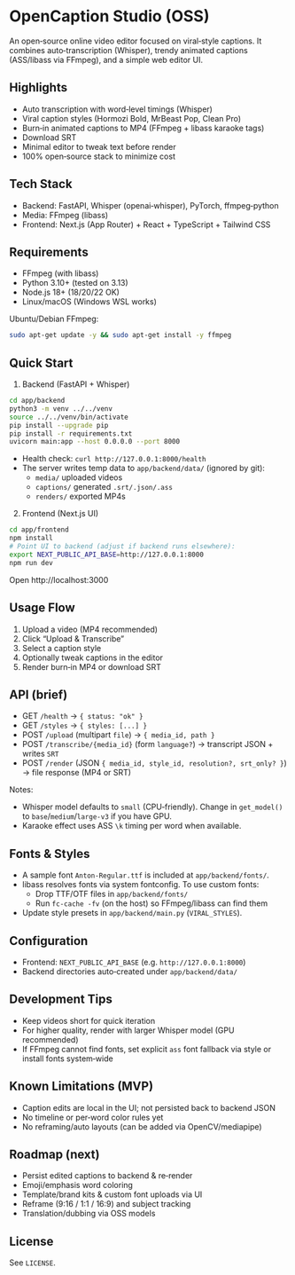 # OpenCaption Studio (OSS)

An open‑source online video editor focused on viral‑style captions. It combines auto‑transcription (Whisper), trendy animated captions (ASS/libass via FFmpeg), and a simple web editor UI.

## Highlights
- Auto transcription with word‑level timings (Whisper)
- Viral caption styles (Hormozi Bold, MrBeast Pop, Clean Pro)
- Burn‑in animated captions to MP4 (FFmpeg + libass karaoke tags)
- Download SRT
- Minimal editor to tweak text before render
- 100% open‑source stack to minimize cost

## Tech Stack
- Backend: FastAPI, Whisper (openai‑whisper), PyTorch, ffmpeg‑python
- Media: FFmpeg (libass)
- Frontend: Next.js (App Router) + React + TypeScript + Tailwind CSS

## Requirements
- FFmpeg (with libass)
- Python 3.10+ (tested on 3.13)
- Node.js 18+ (18/20/22 OK)
- Linux/macOS (Windows WSL works)

Ubuntu/Debian FFmpeg:
```bash
sudo apt-get update -y && sudo apt-get install -y ffmpeg
```

## Quick Start

1) Backend (FastAPI + Whisper)
```bash
cd app/backend
python3 -m venv ../../venv
source ../../venv/bin/activate
pip install --upgrade pip
pip install -r requirements.txt
uvicorn main:app --host 0.0.0.0 --port 8000
```
- Health check: `curl http://127.0.0.1:8000/health`
- The server writes temp data to `app/backend/data/` (ignored by git):
  - `media/` uploaded videos
  - `captions/` generated `.srt/.json/.ass`
  - `renders/` exported MP4s

2) Frontend (Next.js UI)
```bash
cd app/frontend
npm install
# Point UI to backend (adjust if backend runs elsewhere):
export NEXT_PUBLIC_API_BASE=http://127.0.0.1:8000
npm run dev
```
Open http://localhost:3000

## Usage Flow
1. Upload a video (MP4 recommended)
2. Click “Upload & Transcribe”
3. Select a caption style
4. Optionally tweak captions in the editor
5. Render burn‑in MP4 or download SRT

## API (brief)
- GET `/health` → `{ status: "ok" }`
- GET `/styles` → `{ styles: [...] }`
- POST `/upload` (multipart `file`) → `{ media_id, path }`
- POST `/transcribe/{media_id}` (form `language?`) → transcript JSON + writes `SRT`
- POST `/render` (JSON `{ media_id, style_id, resolution?, srt_only? }`) → file response (MP4 or SRT)

Notes:
- Whisper model defaults to `small` (CPU‑friendly). Change in `get_model()` to `base`/`medium`/`large-v3` if you have GPU.
- Karaoke effect uses ASS `\k` timing per word when available.

## Fonts & Styles
- A sample font `Anton-Regular.ttf` is included at `app/backend/fonts/`.
- libass resolves fonts via system fontconfig. To use custom fonts:
  - Drop TTF/OTF files in `app/backend/fonts/`
  - Run `fc-cache -fv` (on the host) so FFmpeg/libass can find them
- Update style presets in `app/backend/main.py` (`VIRAL_STYLES`).

## Configuration
- Frontend: `NEXT_PUBLIC_API_BASE` (e.g. `http://127.0.0.1:8000`)
- Backend directories auto‑created under `app/backend/data/`

## Development Tips
- Keep videos short for quick iteration
- For higher quality, render with larger Whisper model (GPU recommended)
- If FFmpeg cannot find fonts, set explicit `ass` font fallback via style or install fonts system‑wide

## Known Limitations (MVP)
- Caption edits are local in the UI; not persisted back to backend JSON
- No timeline or per‑word color rules yet
- No reframing/auto layouts (can be added via OpenCV/mediapipe)

## Roadmap (next)
- Persist edited captions to backend & re‑render
- Emoji/emphasis word coloring
- Template/brand kits & custom font uploads via UI
- Reframe (9:16 / 1:1 / 16:9) and subject tracking
- Translation/dubbing via OSS models

## License
See `LICENSE`.